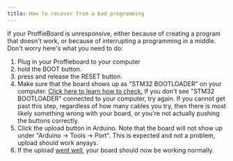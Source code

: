 ```yaml
---
title: How to recover from a bad programming
---
```

If your ProffieBoard is unresponsive, either because of creating a program that doesn't work, or because of interrupting a programming in a middle. Don't worry here's what you need to do:

1. Plug in your Proffieboard to your computer
1. hold the BOOT button.
1. press and release the RESET button.
1. Make sure that the board shows up as "STM32 BOOTLOADER" on your computer. [Click here to learn how to check.](../troubleshooting/usb-connection-issues.md) If you don't see "STM32 BOOTLOADER" connected to your computer, try again. If you cannot get past this step, regardless of how many cables you try, then there is most likely something wrong with your board, or you're not actually pushing the buttons correctly.
1. Click the upload button in Arduino. Note that the board will not show up under "Arduino -> Tools -> Port". This is expected and not a problem, upload should work anyays.
1. If the upload [went well](../troubleshooting/is-it-uploading.md), your board should now be working normally.

